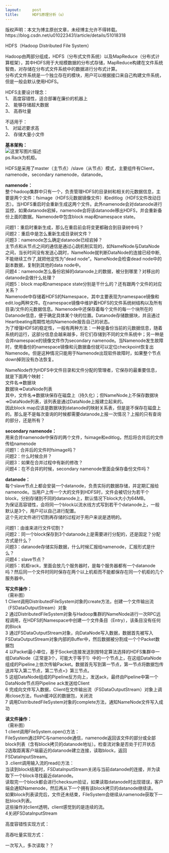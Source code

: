 ```yaml
---
layout:     post
title:      HDFS原理分析（u）
---
```

<div id="article_content" class="article_content clearfix csdn-tracking-statistics" data-pid="blog" data-mod="popu_307" data-dsm="post">
								<div class="article-copyright">
					版权声明：本文为博主原创文章，未经博主允许不得转载。					https://blog.csdn.net/u010223431/article/details/51018318				</div>
								            <div id="content_views" class="markdown_views prism-atom-one-dark">
							<!-- flowchart 箭头图标 勿删 -->
							<svg xmlns="http://www.w3.org/2000/svg" style="display: none;"><path stroke-linecap="round" d="M5,0 0,2.5 5,5z" id="raphael-marker-block" style="-webkit-tap-highlight-color: rgba(0, 0, 0, 0);"></path></svg>
							<p>HDFS（Hadoop Distributed File System）</p>

<p>Hadoop由两部分组成，HDFS（分布式文件系统）以及MapReduce（分布式计算框架），其中HDFS用于大规模数据的分布式存储，MapReduce构建在文件系统智商，对存储在分布式文件系统中的数据进行分布式计算。 <br>
分布式文件系统是一个独立存在的模块，用户可以根据接口来自己构建文件系统，但是一般会默认使用HDFS。</p>

<p>HDFS主要设计理念： <br>
1、  高度容错性，适合部署在廉价的机器上 <br>
2、  能够存储超大数据 <br>
3、  高吞吐量</p>

<p>不适用于： <br>
1、  对延迟要求高 <br>
2、  存储大量小文件</p>

<p><strong>基本架构：</strong> <br>
 <img src="https://img-blog.csdn.net/20160330190245394" alt="这里写图片描述" title=""> <br>
ps.Rack为机柜。</p>

<p>HDFS是采用了master（主节点）/slave（从节点）模式，主要组件有Client，namenode，secondary namenode，datanode。</p>

<p><strong>namenode：</strong> <br>
整个hadoop集群中只有一个，负责管理HDFS的目录树和相关的元数据信息，主要是两个文件：fsimage（HDFS元数据镜像文件）和editlog（HDFS文件改动日志）。当HDFS重启时会重新生成这两个文件。此外namenode会对datanode进行监控，如果datanode宕掉，namenode会将该datanode移出HDFS，并会重新备份上面的数据。Namenode中包含block map和namespace state。</p>

<p>问题1：重启时重新生成，那么在重启前会将变更都融合到目录树中吗？ <br>
问题2：重启中是怎么重新生成目录树文件？ <br>
问题3：namenode怎么确定datanode已经宕掉？ <br>
主节点和从节点之间的通信是通过心跳机制实现的，如NameNode与DataNode之间，当长时间没有发送心跳时，NameNode就判断DataNode的连接已经中断,不能继续工作了,就把他定性为”dead node”。NameNode会检查dead node中的副本数据，复制到其他的data node中。 <br>
问题4：namenode怎么备份宕掉的datanode上的数据，被分到哪里？对移出的datanode会做什么处理？ <br>
问题5：block map和namespace state分别是干什么的？还有跟两个文件的对应关系？ <br>
Namenode中存储着HDFS的Namespace，其中主要表现为namespace镜像和edit.log两种文件。在namespace镜像中维护着HDFS的文件系统树结构以及所有目录/文件的元数据信息。Namenode中还保存着每个文件的每一个块所在的Datanode信息，便于确定具体某个块的位置。Datanode存储数据块，并且通过Heartbeating周期性地向Namenode报告自己的状态。 <br>
为了增强HDFS的稳定性，一般有两种方法：一种是备份当前的元数据信息，随着系统的运行，这部分信息会越来越多，将它们存储到不同的文件系统中；另一种是合并namespace的镜像文件作为secondary namenode。当Namenode发生故障时，使用备份的namespace镜像和元数据备份就可以定位checkpoint恢复出Namenode。但是这种情况只能用于Namenode出现软件故障时，如果整个节点down掉则没有办法恢复。</p>

<p>NameNode作为HDFS中文件目录和文件分配的管理者，它保存的最重要信息，就是下面两个映射： <br>
文件名=&gt;数据块 <br>
数据块=&gt;DataNode列表 <br>
其中，文件名=&gt;数据块保存在磁盘上（持久化）；但NameNode上不保存数据块=&gt;DataNode列表，该列表是通过DataNode上报建立起来的。 <br>
因此block map应该是数据块到datanode的映射关系表，但是是不保存在磁盘上的。那么是不是每次查询的时候都需要datanode上报一次情况？上报的只有查询的部分，还是所有？</p>

<p><strong>secondary namenode：</strong> <br>
用来合并namenode中保存的两个文件，fsimage和editlog，然后将合并后的文件传给namenode <br>
问题1：合并后的文件时fsimage吗？ <br>
问题2：什么时候合并？ <br>
问题3：如果在合并过程中有新的修改？ <br>
问题4：在不合并的时候，secondary namenode里面会保存备份文件吗？</p>

<p><strong>datanode：</strong> <br>
每个slave节点上都会安装一个datanode，负责实际的数据存储，并定期汇报给namenode。当用户上传一个大的文件到HDFS时，文件会被切分为若干个block，分别存储到不同的datanode上，默认情况下block大小为64MB。 <br>
为保证高容错性，会将同一个block以流水线方式写到若干个datanode上，一般默认是3个，用户可以自己进行配置。 <br>
这个先对文件进行切割再存储的过程对于用户来说是透明的。</p>

<p>问题1：由谁来进行文件切割？ <br>
问题2：同一个block保存到3个datanode上是需要进行分配的，还是固定？分配方式是什么？ <br>
问题3：datanode存储实际数据，什么时候汇报给namenode，汇报形式是什么？ <br>
问题4：slave节点？ <br>
问题5：机柜rack，里面会放几个服务器时，是每个服务器都有一个datanode吗？然后同一个文件时同时保存在两个以上机柜而不能都保存在同一个机柜的几个服务器中。</p>

<p><strong>写文件操作：</strong> <br>
（需补图） <br>
1 Client调用DistributedFileSystem对象的create方法，创建一个文件输出流（FSDataOutputStream）对象 <br>
2 通过DistributedFileSystem对象与Hadoop集群的NameNode进行一次RPC远程调用，在HDFS的Namespace中创建一个文件条目（Entry），该条目没有任何的Block <br>
3 通过FSDataOutputStream对象，向DataNode写入数据，数据首先被写入FSDataOutputStream对象内部的Buffer中，然后数据被分割成一个个Packet数据包 <br>
4 以Packet最小单位，基于Socket连接发送到按特定算法选择的HDFS集群中一组DataNode（正常是3个，可能大于等于1）中的一个节点上，在这组DataNode组成的Pipeline上依次传输Packet。数据首先写到第一节点，第一节点将数据包传送并写入第二节点，第二节点=》第三节点。 <br>
5 这组DataNode组成的Pipeline反方向上，发送ack，最终由Pipeline中第一个DataNode节点将Pipeline ack发送给Client <br>
6 完成向文件写入数据，Client在文件输出流（FSDataOutputStream）对象上调用close方法，flush缓冲区的数据包，关闭流 <br>
7 调用DistributedFileSystem对象的complete方法，通知NameNode文件写入成功</p>

<p><strong>读文件操作：</strong> <br>
（需补图） <br>
1 client调用FileSystem.open()方法： <br>
FileSystem通过RPC与namenode通信，namenode返回该文件的部分或全部block列表（含有block拷贝的datanode地址）。检查流对象是否处于打开状态 <br>
2选取距离客户端最近的datanode建立连接，读取block，返回FSDataInputStream。 <br>
3 .client调用输入流的read()方法： <br>
当读到block结尾时，FSDataInputStream关闭与当前datanode的连接，并为读取下一个block寻找最近datanode。 <br>
读取完一个block都会进行checksum验证，如果读取datanode时出现错误，客户端会通知Namenode，然后再从下一个拥有该block拷贝的datanode继续读。 <br>
如果block列表读完后，文件还未结束，FileSystem会继续从namenode获取下一批block列表。 <br>
这些操作对client透明，client感觉到的是连续的流。 <br>
4关闭FSDataInputStream</p>

<p>高度容错性实现方式：</p>

<p>高吞吐量实现方式：</p>

<p>一次写入，多次读取？？</p>            </div>
						<link href="https://csdnimg.cn/release/phoenix/mdeditor/markdown_views-9e5741c4b9.css" rel="stylesheet">
                </div>